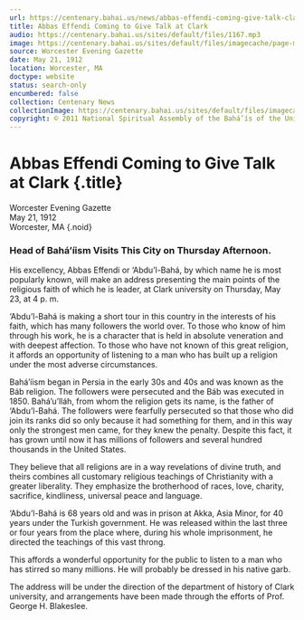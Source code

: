 ```yaml
---
url: https://centenary.bahai.us/news/abbas-effendi-coming-give-talk-clark
title: Abbas Effendi Coming to Give Talk at Clark
audio: https://centenary.bahai.us/sites/default/files/1167.mp3
image: https://centenary.bahai.us/sites/default/files/imagecache/page-main-image/images/press_clippings/evening_gazzette_before.png
source: Worcester Evening Gazette
date: May 21, 1912
location: Worcester, MA
doctype: website
status: search-only
encumbered: false
collection: Centenary News
collectionImage: https://centenary.bahai.us/sites/default/files/imagecache/theme-image/main_image/abdulbaha-overview-small_0.jpg
copyright: © 2011 National Spiritual Assembly of the Bahá’ís of the United States
---
```



# Abbas Effendi Coming to Give Talk at Clark {.title}

Worcester Evening Gazette  
May 21, 1912  
Worcester, MA
{.noid}  



### Head of Bahá’íism Visits This City on Thursday Afternoon.

His excellency, Abbas Effendi or ‘Abdu’l-Bahá, by which name he is most popularly known, will make an address presenting the main points of the religious faith of which he is leader, at Clark university on Thursday, May 23, at 4 p. m.

‘Abdu’l-Bahá is making a short tour in this country in the interests of his faith, which has many followers the world over. To those who know of him through his work, he is a character that is held in absolute veneration and with deepest affection. To those who have not known of this great religion, it affords an opportunity of listening to a man who has built up a religion under the most adverse circumstances.

Bahá’íism began in Persia in the early 30s and 40s and was known as the Báb religion. The followers were persecuted and the Báb was executed in 1850. Bahá’u’lláh, from whom the religion gets its name, is the father of ‘Abdu’l-Bahá. The followers were fearfully persecuted so that those who did join its ranks did so only because it had something for them, and in this way only the strongest men came, for they knew the penalty. Despite this fact, it has grown until now it has millions of followers and several hundred thousands in the United States.

They believe that all religions are in a way revelations of divine truth, and theirs combines all customary religious teachings of Christianity with a greater liberality. They emphasize the brotherhood of races, love, charity, sacrifice, kindliness, universal peace and language.

‘Abdu’l-Bahá is 68 years old and was in prison at Akka, Asia Minor, for 40 years under the Turkish government. He was released within the last three or four years from the place where, during his whole imprisonment, he directed the teachings of this vast throng.

This affords a wonderful opportunity for the public to listen to a man who has stirred so many millions. He will probably be dressed in his native garb.

The address will be under the direction of the department of history of Clark university, and arrangements have been made through the efforts of Prof. George H. Blakeslee.
